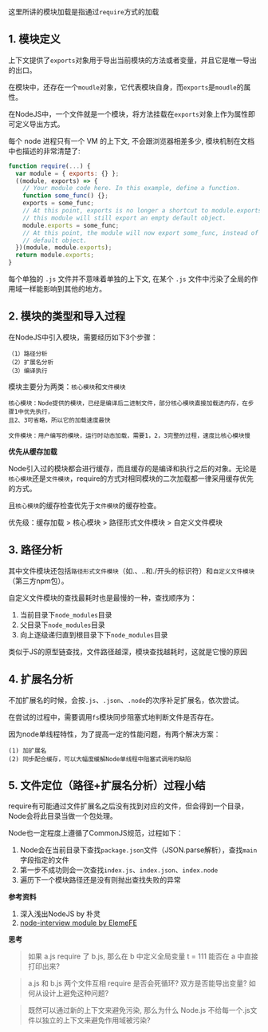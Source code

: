 这里所讲的模块加载是指通过`require`方式的加载

## 1. 模块定义
上下文提供了`exports`对象用于导出当前模块的方法或者变量，并且它是唯一导出的出口。

在模块中，还存在一个`moudle`对象，它代表模块自身，而`exports`是`moudle`的属性。

在NodeJS中，一个文件就是一个模块，将方法挂载在`exports`对象上作为属性即可定义导出方式。

每个 node 进程只有一个 VM 的上下文, 不会跟浏览器相差多少, 模块机制在文档中也描述的非常清楚了:
```javascript
function require(...) {
  var module = { exports: {} };
  ((module, exports) => {
    // Your module code here. In this example, define a function.
    function some_func() {};
    exports = some_func;
    // At this point, exports is no longer a shortcut to module.exports, and
    // this module will still export an empty default object.
    module.exports = some_func;
    // At this point, the module will now export some_func, instead of the
    // default object.
  })(module, module.exports);
  return module.exports;
}
```
每个单独的 `.js` 文件并不意味着单独的上下文, 在某个 `.js` 文件中污染了全局的作用域一样能影响到其他的地方。

## 2. 模块的类型和导入过程
在NodeJS中引入模块，需要经历如下3个步骤：
```
（1）路径分析
（2）扩展名分析
（3）编译执行
```

模块主要分为两类：`核心模块`和`文件模块`
```
核心模块：Node提供的模块，已经是编译后二进制文件，部分核心模块直接加载进内存，在步骤1中优先执行，
且2、3可省略，所以它的加载速度最快

文件模块：用户编写的模块，运行时动态加载，需要1，2，3完整的过程，速度比核心模块慢
```

**优先从缓存加载**

Node引入过的模块都会进行缓存，而且缓存的是编译和执行之后的对象。无论是`核心模块`还是`文件模块`，require的方式对相同模块的二次加载都一律采用缓存优先的方式。

且`核心模块`的缓存检查优先于`文件模块`的缓存检查。

优先级：缓存加载 > 核心模块 > 路径形式文件模块 > 自定义文件模块

## 3. 路径分析

其中文件模块还包括`路径形式文件模块`（如.、..和./开头的标识符）和`自定义文件模块`（第三方npm包）。

自定义文件模块的查找最耗时也是最慢的一种，查找顺序为：

1. 当前目录下`node_modules`目录
1. 父目录下`node_modules`目录
1. 向上逐级递归直到根目录下下`node_modules`目录

类似于JS的原型链查找，文件路径越深，模块查找越耗时，这就是它慢的原因

## 4. 扩展名分析

不加扩展名的时候，会按`.js`、`.json`、`.node`的次序补足扩展名，依次尝试。

在尝试的过程中，需要调用`fs`模块同步阻塞式地判断文件是否存在。

因为node单线程特性，为了提高一定的性能问题，有两个解决方案：
```
(1) 加扩展名
(2) 同步配合缓存，可以大幅度缓解Node单线程中阻塞式调用的缺陷
```

## 5. 文件定位（路径+扩展名分析）过程小结
require有可能通过文件扩展名之后没有找到对应的文件，但会得到一个目录，Node会将此目录当做一个包处理。

Node也一定程度上遵循了CommonJS规范，过程如下：

1. Node会在当前目录下查找`package.json`文件（JSON.parse解析），查找`main`字段指定的文件
1. 第一步不成功则会一次查找`index.js`、`index.json`、`index.node`
1. 遍历下一个模块路径还是没有则抛出查找失败的异常

**参考资料**
1. 深入浅出NodeJS by 朴灵
1. [node-interview module by ElemeFE](https://github.com/ElemeFE/node-interview/blob/master/sections/module.md#%E6%A8%A1%E5%9D%97%E6%9C%BA%E5%88%B6)

**思考**
> 如果 a.js require 了 b.js, 那么在 b 中定义全局变量 t = 111 能否在 a 中直接打印出来?

> a.js 和 b.js 两个文件互相 require 是否会死循环? 双方是否能导出变量? 如何从设计上避免这种问题?

> 既然可以通过新的上下文来避免污染, 那么为什么 Node.js 不给每一个.js文件以独立的上下文来避免作用域被污染?